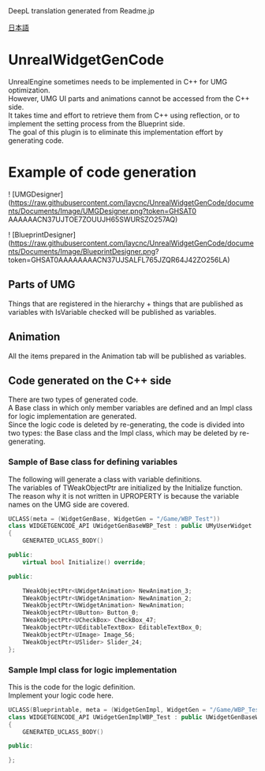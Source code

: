 DeepL translation generated from Readme.jp　

[日本語](https://github.com/laycnc/UnrealWidgetGenCode/blob/main/README_jp.md)

# UnrealWidgetGenCode

UnrealEngine sometimes needs to be implemented in C++ for UMG optimization.  
However, UMG UI parts and animations cannot be accessed from the C++ side.  
It takes time and effort to retrieve them from C++ using reflection, or to implement the setting process from the Blueprint side.  
The goal of this plugin is to eliminate this implementation effort by generating code.

# Example of code generation

! [UMGDesigner](https://raw.githubusercontent.com/laycnc/UnrealWidgetGenCode/documents/Documents/Image/UMGDesigner.png?token=GHSAT0 AAAAAACN37UJTOE7ZOUUJH65SWURSZO257AQ)

! [BlueprintDesigner](https://raw.githubusercontent.com/laycnc/UnrealWidgetGenCode/documents/Documents/Image/BlueprintDesigner.png? token=GHSAT0AAAAAAAACN37UJSALFL765JZQR64J42ZO256LA)


## Parts of UMG

Things that are registered in the hierarchy + things that are published as variables with IsVariable checked will be published as variables.

## Animation

All the items prepared in the Animation tab will be published as variables.


## Code generated on the C++ side

There are two types of generated code.  
A Base class in which only member variables are defined and an Impl class for logic implementation are generated.   
Since the logic code is deleted by re-generating, the code is divided into two types: the Base class and the Impl class, which may be deleted by re-generating.  

### Sample of Base class for defining variables

The following will generate a class with variable definitions.  
The variables of TWeakObjectPtr are initialized by the Initialize function.  
The reason why it is not written in UPROPERTY is because the variable names on the UMG side are covered.  


```cpp
UCLASS(meta = (WidgetGenBase, WidgetGen = "/Game/WBP_Test"))
class WIDGETGENCODE_API UWidgetGenBaseWBP_Test : public UMyUserWidget
{
	GENERATED_UCLASS_BODY()

public:	
	virtual bool Initialize() override;

public:	

	TWeakObjectPtr<UWidgetAnimation> NewAnimation_3;
	TWeakObjectPtr<UWidgetAnimation> NewAnimation_2;
	TWeakObjectPtr<UWidgetAnimation> NewAnimation;
	TWeakObjectPtr<UButton> Button_0;
	TWeakObjectPtr<UCheckBox> CheckBox_47;
	TWeakObjectPtr<UEditableTextBox> EditableTextBox_0;
	TWeakObjectPtr<UImage> Image_56;
	TWeakObjectPtr<USlider> Slider_24;
};
```

### Sample Impl class for logic implementation

This is the code for the logic definition.  
Implement your logic code here.

```cpp
UCLASS(Blueprintable, meta = (WidgetGenImpl, WidgetGen = "/Game/WBP_Test"))
class WIDGETGENCODE_API UWidgetGenImplWBP_Test : public UWidgetGenBaseWBP_Test
{
	GENERATED_UCLASS_BODY()

public:	

};
```